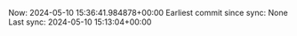 Now: 2024-05-10 15:36:41.984878+00:00 Earliest commit since sync: None Last sync: 2024-05-10 15:13:04+00:00
